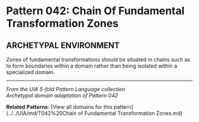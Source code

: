 # Pattern 042: Chain Of Fundamental Transformation Zones

## ARCHETYPAL ENVIRONMENT

Zones of fundamental transformations should be situated in chains such as to form boundaries within a domain rather than being isolated within a specialized domain.

---

*From the UIA 5-fold Pattern Language collection*  
*Archetypal domain adaptation of Pattern 042*

**Related Patterns**: [View all domains for this pattern](../../UIA/md/T042%20Chain of Fundamental Transformation Zones.md)
